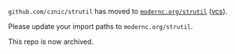 `github.com/cznic/strutil` has moved to [`modernc.org/strutil`](https://godoc.org/modernc.org/strutil) ([vcs](https://gitlab.com/cznic/strutil)).

Please update your import paths to `modernc.org/strutil`.

This repo is now archived.

